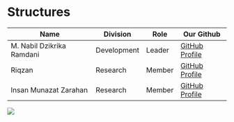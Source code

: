 <!-- membuat title -->
# Structures

<!-- membuat table -->
| Name | Division | Role | Our Github |
|------|----------|------|------------|
| M. Nabil Dzikrika Ramdani | Development | Leader | [GitHub Profile](https://github.com/nabildzr) |
| Riqzan | Research | Member | [GitHub Profile](https://github.com/nabildzr) |
| Insan Munazat Zarahan | Research | Member | [GitHub Profile](https://github.com/nabildzr) |

<img src="https://i.pinimg.com/originals/97/41/f0/9741f0c6151635b29300e6f7656e1644.gif"/>